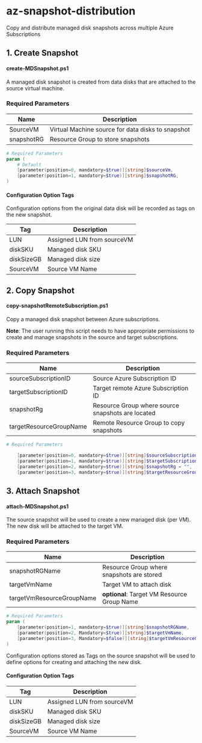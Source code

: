 # az-snapshot-distribution

Copy and distribute managed disk snapshots across multiple Azure Subscriptions


## 1. Create Snapshot
#### create-MDSnapshot.ps1
A managed disk snapshot is created from data disks that are attached to the source virtual machine. 

### Required Parameters

|Name|Description|
|---|---|
|SourceVM| Virtual Machine source for data disks to snapshot|
|snapshotRG| Resource Group to store snapshots|


```powershell
# Required Parameters
param (
    # Default
    [parameter(position=0, mandatory=$true)][string]$sourceVm,
    [parameter(position=1, mandatory=$true)][string]$snapshotRG,
)
```

#### Configuration Option Tags

Configuration options from the original data disk will be recorded as tags on the new snapshot. 

|Tag|Description|
|---|---|
|LUN|Assigned LUN from sourceVM|
|diskSKU|Managed disk SKU|
|diskSizeGB|Managed disk size|
|SourceVM|Source VM Name|


## 2. Copy Snapshot
#### copy-snapshotRemoteSubscription.ps1

Copy a managed disk snapshot between Azure subscriptions.

**Note**: The user running this script needs to have appropriate permissions to create and manage snapshots in the source and target subscriptions. 

### Required Parameters

|Name|Description|
|---|---|
|sourceSubscriptionID| Source Azure Subscription ID|
|targetSubscriptionID| Target remote Azure Subscription ID|
|snapshotRg| Resource Group where source snapshots are located|
|targetResourceGroupName| Remote Resource Group to copy snapshots|


```powershell
# Required Parameters

    [parameter(position=0, mandatory=$true)][string]$sourceSubscriptionID = "",
    [parameter(position=1, mandatory=$true)][string]$targetSubscriptionID = "",
    [parameter(position=2, mandatory=$true)][string]$snapshotRg = "",
    [parameter(position=3, mandatory=$true)][string]$targetResourceGroupName = ""
```

## 3. Attach Snapshot
#### attach-MDSnapshot.ps1

The source snapshot will be used to create a new managed disk (per VM). 
The new disk will be attached to the target VM. 

### Required Parameters
|Name|Description|
|---|---|
|snapshotRGName|Resource Group where snapshots are stored|
|targetVmName|Target VM to attach disk|
|targetVmResourceGroupName|**optional**: Target VM Resource Group Name|

```powershell
# Required Parameters
param (
    [parameter(position=1, mandatory=$true)][string]$snapshotRGName,
    [parameter(position=2, Mandatory=$true)][string]$targetVmName,
    [parameter(position=3, Mandatory=$false)][string]$targetVmResourceGroupName
)
```
Configuration options stored as Tags on the source snapshot will be used to define options for creating and attaching the new disk. 

#### Configuration Option Tags
|Tag|Description|
|---|---|
|LUN|Assigned LUN from sourceVM|
|diskSKU|Managed disk SKU|
|diskSizeGB|Managed disk size|
|SourceVM|Source VM Name|